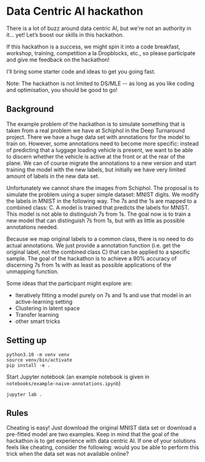 # Data Centric AI hackathon

There is a lot of buzz around data centric AI, but we're not an authority in it... yet! Let’s boost our skills in this
hackathon.

If this hackathon is a success, we might spin it into a code breakfast, workshop, training, competition a la Dropblocks,
etc., so please participate and give me feedback on the hackathon!

I'll bring some starter code and ideas to get you going fast.

Note: The hackathon is not limited to DS/MLE -- as long as you like coding and optimisation, you should be good to go!

## Background

The example problem of the hackathon is to simulate something that is taken from a real problem we have at Schiphol in
the Deep Turnaround project. There we have a huge data set with annotations for the model to train on. However, some
annotations need to become more specific: instead of predicting that a luggage loading vehicle is present, we want to be
able to discern whether the vehicle is active at the front or at the rear of the plane. We can of course migrate the
annotations to a new version and start training the model with the new labels, but initially we have very limited amount
of labels in the new data set.

Unfortunately we cannot share the images from Schiphol. The proposal is to simulate the problem using a super simple
dataset: MNIST digits. We modify the labels in MNIST in the following way. The 7s and the 1s are mapped to a combined
class: C. A model is trained that predicts the labels for MNIST. This model is not able to distinguish 7s from 1s. The
goal now is to train a new model that can distinguish 7s from 1s, but with as little as possible annotations needed.

Because we map original labels to a common class, there is no need to do actual annotations. We just provide a
annotation function (i.e. get the original label, not the combined class C) that can be applied to a specific sample.
The goal of the hackathon is to achieve a 90% accuracy of discerning 7s from 1s with as least as possible applications
of the unmapping function.

Some ideas that the participant might explore are:

* Iteratively fitting a model purely on 7s and 1s and use that model in an active-learning setting
* Clustering in latent space
* Transfer learning
* other smart tricks

## Setting up

```shell
python3.10 -m venv venv
source venv/bin/activate
pip install -e .
```

Start Jupyter notebook (an example notebook is given in `notebooks/example-naive-annotations.ipynb`)

```shell
jupyter lab .
```

## Rules

Cheating is easy! Just download the original MNIST data set or download a pre-fitted model are two examples. Keep in
mind that the goal of the hackathon is to get experience with data centric AI. If one of your solutions feels like 
cheating, consider the following: would you be able to perform this trick when the data set was not available online?



